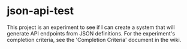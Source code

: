 # json-api-test

This project is an experiment to see if I can create a system that will
generate API endpoints from JSON definitions. For the experiment's completion criteria,
see the 'Completion Criteria' document in the wiki.
